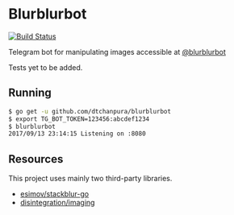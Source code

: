# Blurblurbot
[![Build Status](https://travis-ci.org/dtchanpura/blurblurbot.svg?branch=master)](https://travis-ci.org/dtchanpura/blurblurbot)

Telegram bot for manipulating images accessible at [@blurblurbot](https://t.me/blurblurbot)

Tests yet to be added.

## Running

```bash
$ go get -u github.com/dtchanpura/blurblurbot
$ export TG_BOT_TOKEN=123456:abcdef1234
$ blurblurbot
2017/09/13 23:14:15 Listening on :8080
```

## Resources

This project uses mainly two third-party libraries.

* [esimov/stackblur-go](https://github.com/esimov/stackblur-go)
* [disintegration/imaging](https://github.com/disintegration/imaging)
